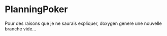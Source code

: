 # PlanningPoker

Pour des raisons que je ne saurais expliquer, doxygen genere une nouvelle branche vide...
